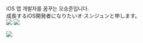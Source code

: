 iOS 앱 개발자를 꿈꾸는 오승준입니다.\
成長するiOS開発者になりたいオ·スンジュンと申します。\
<img src="https://img.shields.io/badge/Swift-F05138?style=for-the-badge&logo=Swift&logoColor=white"/>
<img src="https://img.shields.io/badge/iOS-F00000?style=for-the-badge&logo=iOS&logoColor=white"/>


<img align='left' src="http://mazassumnida.wtf/api/v2/generate_badge?boj=sj990927">
